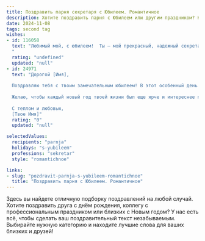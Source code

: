 ```yaml
---
title: Поздравить парня секретаря с Юбилеем. Романтичное
description: Хотите поздравить парня с Юбилеем или другим праздником? Наш ИИ создаст незабываемое поздравление, а вы обязательно выделитесь среди других.  
date: 2024-11-08
tags: second tag
wishes:
- id: 116058
  text: "Любимый мой, с юбилеем!  Ты — мой прекрасный, надежный секретарь не только в делах, но и в моей жизни. Твоя организованность, внимательность и забота — это настоящий дар, который я ценю каждый день.  Пусть этот юбилей станет началом новой главы, наполненной счастьем, любовью и незабываемыми моментами, которые мы проведем вместе.  Я люблю тебя!
  "
  rating: "undefined"
  updated: "null"
- id: 24971
  text: "Дорогой [Имя],
  
  Поздравляю тебя с твоим замечательным юбилеем! В этот особенный день хочу пожелать тебе не только успехов и счастья, но и чтобы каждый твой день был наполнен любовью и теплом. Ты делаешь так много для окружающих, будь то в работе или в личной жизни, и это действительно вдохновляет. Пусть твоя профессия секретаря приносит тебе столько же удовлетворения, сколько и другим людям, которых ты помогаешь.
  
  Желаю, чтобы каждый новый год твоей жизни был еще ярче и интереснее предыдущего. Пусть твои мечты продолжают сбываться, а каждый день приносит новые возможности для роста и развития. С днем рождения, любимый!
  
  С теплом и любовью,
  [Твое Имя]"
  rating: "0"
  updated: "null"

selectedValues:
  recipients: "parnja"
  holidays: "s-yubileem"
  professions: "sekretar"
  style: "romantichnoe"

links:
- slug: "pozdravit-parnja-s-yubileem-romantichnoe"
  title: "Поздравить парня с Юбилеем. Романтичное"
---
```


Здесь вы найдете отличную подборку поздравлений на любой случай. 
Хотите поздравить друга с днём рождения, коллегу с профессиональным праздником или близких с Новым годом? У нас есть всё, чтобы сделать ваш поздравительный текст незабываемым. Выбирайте нужную категорию и находите лучшие слова для ваших близких и друзей!
